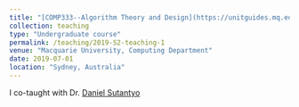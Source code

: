 ```yaml
---
title: "[COMP333--Algorithm Theory and Design](https://unitguides.mq.edu.au/unit_offerings/103863/unit_guide)"
collection: teaching
type: "Undergraduate course"
permalink: /teaching/2019-S2-teaching-1
venue: "Macquarie University, Computing Department"
date: 2019-07-01
location: "Sydney, Australia"
---
```


I co-taught with Dr. [Daniel Sutantyo](https://www.linkedin.com/in/daniel-sutantyo-b34b992/?originalSubdomain=au)

